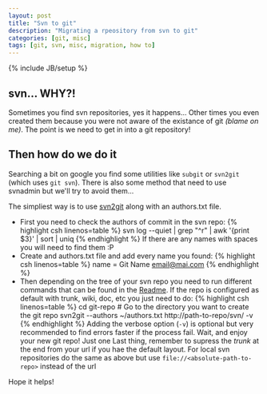 ```yaml
---
layout: post
title: "Svn to git"
description: "Migrating a rpeository from svn to git"
categories: [git, misc]
tags: [git, svn, misc, migration, how to]
---
```

{% include JB/setup %}

## svn... WHY?!
Sometimes you find svn repositories, yes it happens... Other times you even created them because you were not aware of the existance of git _(blame on me)_. The point is we need to get in into a git repository!

## Then how do we do it
Searching a bit on google you find some utilities like `subgit` or `svn2git` (which uses `git svn`). There is also some method that need to use svnadmin but we'll try to avoid them...

The simpliest way is to use [svn2git](https://github.com/nirvdrum/svn2git) along with an authors.txt file.

 * First you need to check the authors of commit in the svn repo:
 {% highlight csh linenos=table %}
 svn log --quiet | grep "^r" | awk '{print $3}' | sort | uniq
 {% endhighlight %}
 If there are any names with spaces you will need to find them :P
* Create and authors.txt file and add every name you found:
 {% highlight csh linenos=table %}
 name = Git Name <email@mai.com>
 {% endhighlight %}
* Then depending on the tree of your svn repo you need to run different commands that can be found in the [Readme](https://github.com/nirvdrum/svn2git#readme). If the repo is configured as default with trunk, wiki, doc, etc you just need to do:
 {% highlight csh linenos=table %}
 cd git-repo # Go to the directory you want to create the git repo
 svn2git --authors ~/authors.txt http://path-to-repo/svn/ -v
 {% endhighlight %}
 Adding the verbose option (`-v`) is optional but very recommended to find errors faster if the process fail. Wait, and enjoy your new git repo!
 Just one Last thing, remember to supress the _trunk_ at the end from your url if you hae the default layout.
 For local svn repositories do the same as above but use `file://<absolute-path-to-repo>` instead of the url

 Hope it helps!



 
